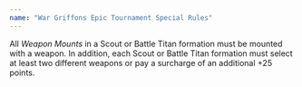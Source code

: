 ```yaml
---
name: "War Griffons Epic Tournament Special Rules"
---
```

All _Weapon Mounts_ in a Scout or Battle Titan formation must be mounted with a weapon. In addition, each Scout or Battle Titan formation must select at least two different weapons or pay a surcharge of an additional +25 points.